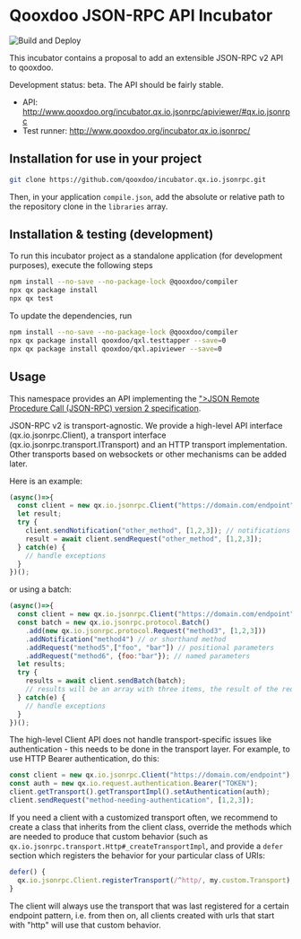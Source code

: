 # Qooxdoo JSON-RPC API Incubator

![Build and Deploy](https://github.com/qooxdoo/incubator.qx.io.jsonrpc/workflows/Build%20and%20Deploy/badge.svg)

This incubator contains a proposal to add an extensible JSON-RPC v2 API 
to qooxdoo.

Development status: beta. The API should be fairly stable.

- API: http://www.qooxdoo.org/incubator.qx.io.jsonrpc/apiviewer/#qx.io.jsonrpc
- Test runner: http://www.qooxdoo.org/incubator.qx.io.jsonrpc/

## Installation for use in your project

```bash
git clone https://github.com/qooxdoo/incubator.qx.io.jsonrpc.git
```

Then, in your application `compile.json`, add the absolute or
relative path to the repository clone in the `libraries` array.

## Installation & testing (development)

To run this incubator project as a standalone application (for development purposes),
execute the following steps

```bash
npm install --no-save --no-package-lock @qooxdoo/compiler
npx qx package install
npx qx test
```

To update the dependencies, run

```bash
npm install --no-save --no-package-lock @qooxdoo/compiler
npx qx package install qooxdoo/qxl.testtapper --save=0
npx qx package install qooxdoo/qxl.apiviewer --save=0
```

## Usage

This namespace provides an API implementing the [">JSON Remote Procedure Call
(JSON-RPC) version 2 specification](https://www.jsonrpc.org/specification).

JSON-RPC v2 is transport-agnostic. We provide a high-level
API interface (qx.io.jsonrpc.Client), a transport interface
(qx.io.jsonrpc.transport.ITransport) and an HTTP transport implementation.
Other transports based on websockets or other mechanisms can be added later.

Here is an example:

```javascript
(async()=>{
  const client = new qx.io.jsonrpc.Client("https://domain.com/endpoint");
  let result;
  try {
    client.sendNotification("other_method", [1,2,3]); // notifications are "fire & forget"
    result = await client.sendRequest("other_method", [1,2,3]);
  } catch(e) {
    // handle exceptions
  }
})();
```

or using a batch:

```javascript
(async()=>{
  const client = new qx.io.jsonrpc.Client("https://domain.com/endpoint");
  const batch = new qx.io.jsonrpc.protocol.Batch()
    .add(new qx.io.jsonrpc.protocol.Request("method3", [1,2,3]))
    .addNotification("method4") // or shorthand method
    .addRequest("method5",["foo", "bar"]) // positional parameters
    .addRequest("method6", {foo:"bar"}); // named parameters
  let results;
  try {
    results = await client.sendBatch(batch);
    // results will be an array with three items, the result of the requests
  } catch(e) {
    // handle exceptions
  }
})();
```

The high-level Client API does not handle transport-specific issues like
authentication - this needs to be done in the transport layer. For example,
to use HTTP Bearer authentication, do this:

```javascript
const client = new qx.io.jsonrpc.Client("https://domain.com/endpoint");
const auth = new qx.io.request.authentication.Bearer("TOKEN");
client.getTransport().getTransportImpl().setAuthentication(auth);
client.sendRequest("method-needing-authentication", [1,2,3]);
```

If you need a client with a customized transport often, we recommend
to create a class that inherits from the client class, override the
methods which are needed to produce that custom behavior (such as 
`qx.io.jsonrpc.transport.Http#_createTransportImpl`, and provide a `defer`
section which registers the behavior for your particular class of URIs:

```javascript
defer() {
  qx.io.jsonrpc.Client.registerTransport(/^http/, my.custom.Transport);
}
```

The client will always use the transport that was last registered for
a certain endpoint pattern, i.e. from then on, all clients created
with urls that start with "http" will use that custom behavior.
